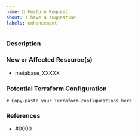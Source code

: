 ```yaml
---
name: 🚀 Feature Request
about: I have a suggestion
labels: enhancement
---
```


### Description

<!--- Please leave a helpful description of the feature request here. --->

### New or Affected Resource(s)

<!--- Please list the new or affected resources and data sources. --->

* metabase_XXXXX

### Potential Terraform Configuration

<!--- Information about code formatting: https://help.github.com/articles/basic-writing-and-formatting-syntax/#quoting-code --->

```hcl
# Copy-paste your Terraform configurations here
```

### References

<!---
Information about referencing Github Issues: https://help.github.com/articles/basic-writing-and-formatting-syntax/#referencing-issues-and-pull-requests

Are there any other GitHub issues (open or closed) or pull requests that should be linked here? API documentation?
--->

* #0000
